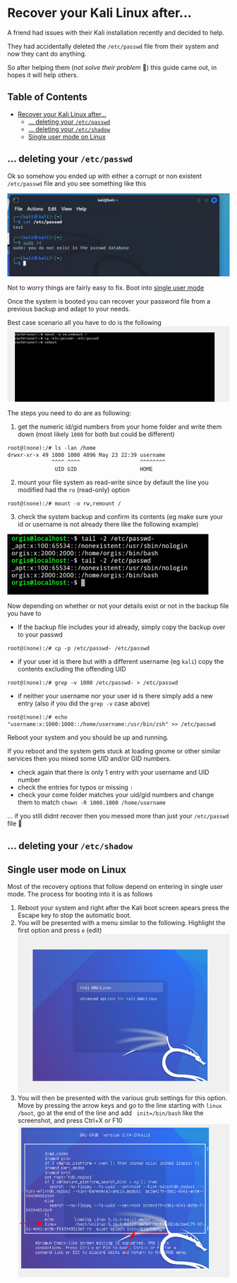 # Recover your Kali Linux after...
A friend had issues with their Kali installation recently and decided to help.

They had accidentally deleted the `/etc/passwd` file from their system and now they cant do anything.

So after helping them (_not solve their problem_ 🤣) this guide came out, in hopes it will help others.

<h2>Table of Contents</h2>

- [Recover your Kali Linux after...](#recover-your-kali-linux-after)
  - [... deleting your `/etc/passwd`](#-deleting-your-etcpasswd)
  - [... deleting your `/etc/shadow`](#-deleting-your-etcshadow)
  - [Single user mode on Linux](#single-user-mode-on-linux)

## ... deleting your `/etc/passwd`
Ok so somehow you ended up with either a corrupt or non existent `/etc/passwd` file and you see something like this

![Oh noes](Pasted%20image%2020220523222530.png)

Not to worry things are fairly easy to fix. Boot into [single user mode](#single-user-mode-on-linux)

Once the system is booted you can recover your password file from a previous backup and adapt to your needs.

Best case scenario all you have to do is the following
![easy-peasy](Pasted%20image%2020220523222742.png)


The steps you need to do are as following:
1. get the numeric id/gid numbers from your home folder and write them down (most likely `1000` for both but could be different)
```shell
root@(none):/# ls -lan /home
drwxr-xr-x 49 1000 1000 4096 May 23 22:39 username
              ^^^^ ^^^^                   ^^^^^^^^
               UID GID                    HOME
```
2. mount your file system as read-write since by default the line you modified had the `ro` (read-only) option
```shell
root@(none):/# mount -o rw,remount /
```
3. check the system backup and confirm its contents (eg make sure your id or username is not already there like the following example)

![](Pasted%20image%2020220523230952.png)


Now depending on whether or not your details exist or not in the backup file you have to
* If the backup file includes your id already, simply copy the backup over to your passwd
```shell
root@(none):/# cp -p /etc/passwd- /etc/passwd
```
* if your user id is there but with a different username (eg `kali`) copy the contents excluding the offending UID
```shell
root@(none):/# grep -v 1000 /etc/passwd- > /etc/passwd
```
* if neither your username nor your user id is there simply add a new entry (also if you did the `grep -v` case above)
```shell
root@(none):/# echo "username:x:1000:1000::/home/username:/usr/bin/zsh" >> /etc/passwd
```

Reboot your system and you should be up and running.

If you reboot and the system gets stuck at loading gnome or other similar services then you mixed some UID and/or GID numbers.
* check again that there is only 1 entry with your username and UID number
* check the entries for typos or missing `:`
* check your come folder matches your uid/gid numbers and change them to match `chown -R 1000.1000 /home/username`

... if you still didnt recover then you messed more than just your `/etc/passwd` file 🤣

## ... deleting your `/etc/shadow`


## Single user mode on Linux
Most of the recovery options that follow depend on entering in single user mode. The process for booting into it is as follows

1. Reboot your system and right after the Kali boot screen apears press the Escape key to stop the automatic boot.
2. You will be presented with a menu similar to the following. Highlight the first option and press `e` (edit)
![](Pasted%20image%2020220523222730.png)
3. You will then be presented with the various grub settings for this option. Move by pressing the arrow keys and go to the line starting with `linux /boot`, go at the end of the line and add ` init=/bin/bash` like the screenshot, and press Ctrl+X or F10
![](Pasted%20image%2020220523222737.png)
